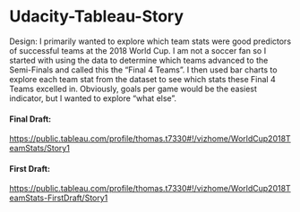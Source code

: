 # Udacity-Tableau-Story

Design:
I primarily wanted to explore which team stats were good predictors of successful teams at the 2018 World Cup. I am not a soccer fan so I started with using the data to determine which teams advanced to the Semi-Finals and called this the “Final 4 Teams”. I then used bar charts to explore each team stat from the dataset to see which stats these Final 4 Teams excelled in. Obviously, goals per game would be the easiest indicator, but I wanted to explore “what else”.

#### Final Draft:
https://public.tableau.com/profile/thomas.t7330#!/vizhome/WorldCup2018TeamStats/Story1

#### First Draft:  
https://public.tableau.com/profile/thomas.t7330#!/vizhome/WorldCup2018TeamStats-FirstDraft/Story1
